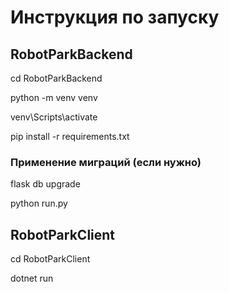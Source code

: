 # Инструкция по запуску

## RobotParkBackend
cd RobotParkBackend

python -m venv venv

venv\Scripts\activate

pip install -r requirements.txt

### Применение миграций (если нужно)
flask db upgrade 

python run.py

## RobotParkClient
cd RobotParkClient

dotnet run
